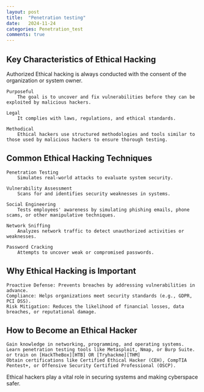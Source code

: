 ```yaml
---
layout: post
title:  "Penetration testing"
date:   2024-11-24
categories: Penetration_test
comments: true
---
```


## Key Characteristics of Ethical Hacking

Authorized
    Ethical hacking is always conducted with the consent of the organization or system owner.
    
	Purposeful
        The goal is to uncover and fix vulnerabilities before they can be exploited by malicious hackers.
    
	Legal
        It complies with laws, regulations, and ethical standards.
    
	Methodical
        Ethical hackers use structured methodologies and tools similar to those used by malicious hackers to ensure thorough testing.

## Common Ethical Hacking Techniques

    Penetration Testing
        Simulates real-world attacks to evaluate system security.

    Vulnerability Assessment
        Scans for and identifies security weaknesses in systems.

    Social Engineering
        Tests employees' awareness by simulating phishing emails, phone scams, or other manipulative techniques.

    Network Sniffing
        Analyzes network traffic to detect unauthorized activities or weaknesses.

    Password Cracking
        Attempts to uncover weak or compromised passwords.

## Why Ethical Hacking is Important

    Proactive Defense: Prevents breaches by addressing vulnerabilities in advance.
    Compliance: Helps organizations meet security standards (e.g., GDPR, PCI DSS).
    Risk Mitigation: Reduces the likelihood of financial losses, data breaches, or reputational damage.

## How to Become an Ethical Hacker

    Gain knowledge in networking, programming, and operating systems.
    Learn penetration testing tools like Metasploit, Nmap, or Burp Suite.
	or train on [HackTheBox][HTB] OR [Tryhackme][THM]
    Obtain certifications like Certified Ethical Hacker (CEH), CompTIA Pentest+, or Offensive Security Certified Professional (OSCP).

Ethical hackers play a vital role in securing systems and making cyberspace safer.



[HTB]: https://www.hackthebox.com/
[THM]: https://tryhackme.com/